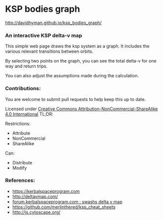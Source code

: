 # KSP bodies graph
http://davidhyman.github.io/ksp_bodies_graph/
### An interactive KSP delta-v map
This simple web page draws the ksp system as a graph. It includes the various relevant transitions between orbits.

By selecting two points on the graph, you can see the total delta-v for one way and return trips.

You can also adjust the assumptions made during the calculation.

### Contributions:
You are welcome to submit pull requests to help keep this up to date.

Licensed under [Creative Commons Attribution-NonCommercial-ShareAlike 4.0 International](https://creativecommons.org/licenses/by-nc-sa/4.0/)
TL;DR:

Restrictions:
* Attribute
* NonCommercial
* ShareAlike

Can:
* Distribute
* Modify

### References:
* https://kerbalspaceprogram.com
* http://deltavmap.com/
* [forum.kerbalspaceprogram.com : swashs delta v map](http://forum.kerbalspaceprogram.com/index.php?/topic/87463-105-swashs-delta-v-map-continued-22-nov-17th-opm-update/)
* https://github.com/merlinthered/ksp_cheat_sheets
* http://js.cytoscape.org/

